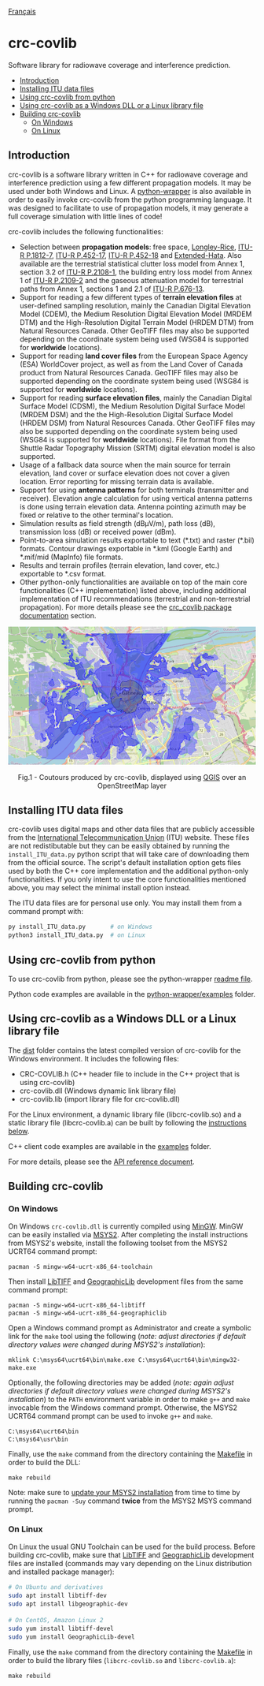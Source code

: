 [Français](./README_FR.md)

# crc-covlib
Software library for radiowave coverage and interference prediction.

- [Introduction](#introduction)
- [Installing ITU data files](#installing-itu-data-files)
- [Using crc-covlib from python](#using-crc-covlib-from-python)
- [Using crc-covlib as a Windows DLL or a Linux library file](#using-crc-covlib-as-a-windows-dll-or-a-linux-library-file)
- [Building crc-covlib](#building-crc-covlib)
  - [On Windows](#on-windows)
  - [On Linux](#on-linux)


## Introduction

crc-covlib is a software library written in C++ for radiowave coverage and interference prediction using a few different propagation models. It may be used under both Windows and Linux. A [python-wrapper](./python-wrapper/) is also available in order to easily invoke crc-covlib from the python programming language. It was designed to facilitate to use of propagation models, it may generate a full coverage simulation with little lines of code! 

crc-covlib includes the following functionalities:
* Selection between **propagation models**:  free space, [Longley-Rice](https://its.ntia.gov/research-topics/radio-propagation-software/itm/itm.aspx), [ITU-R P.1812-7](https://www.itu.int/rec/R-REC-P.1812/en), [ITU-R P.452-17](https://www.itu.int/rec/R-REC-P.452/en), [ITU-R P.452-18](https://www.itu.int/rec/R-REC-P.452/en) and [Extended-Hata](https://its.ntia.gov/about-its/archive/2017/its-open-sources-the-extended-hata-urban-propagation-model.aspx). Also available are the terrestrial statistical clutter loss model from Annex 1, section 3.2 of [ITU-R P.2108-1](https://www.itu.int/rec/R-REC-P.2108/en), the building entry loss model from Annex 1 of [ITU-R P.2109-2](https://www.itu.int/rec/R-REC-P.2109/en) and the gaseous attenuation model for terrestrial paths from Annex 1, sections 1 and 2.1 of [ITU-R P.676-13](https://www.itu.int/rec/R-REC-P.676-13-202208-I/en).
* Support for reading a few different types of **terrain elevation files** at user-defined sampling resolution, mainly the Canadian Digital Elevation Model (CDEM), the Medium Resolution Digital Elevation Model (MRDEM DTM) and the High-Resolution Digital Terrain Model (HRDEM DTM) from Natural Resources Canada. Other GeoTIFF files may also be supported depending on the coordinate system being used (WSG84 is supported for **worldwide** locations).
* Support for reading **land cover files** from the European Space Agency (ESA) WorldCover project, as well as from the Land Cover of Canada product from Natural Resources Canada. GeoTIFF files may also be supported depending on the coordinate system being used (WSG84 is supported for **worldwide** locations).
* Support for reading **surface elevation files**, mainly the Canadian Digital Surface Model (CDSM), the Medium Resolution Digital Surface Model (MRDEM DSM) and the the High-Resolution Digital Surface Model (HRDEM DSM) from Natural Resources Canada. Other GeoTIFF files may also be supported depending on the coordinate system being used (WSG84 is supported for **worldwide** locations). File format from the Shuttle Radar Topography Mission (SRTM) digital elevation model is also supported.
* Usage of a fallback data source when the main source for terrain elevation, land cover or surface elevation does not cover a given location. Error reporting for missing terrain data is available.
* Support for using **antenna patterns** for both terminals (transmitter and receiver). Elevation angle calculation for using vertical antenna patterns is done using terrain elevation data. Antenna pointing azimuth may be fixed or relative to the other terminal's location.
* Simulation results as field strength (dBµV/m), path loss (dB), transmission loss (dB) or received power (dBm).
* Point-to-area simulation results exportable to text (\*.txt) and raster (\*.bil) formats. Contour drawings exportable in *.kml (Google Earth) and *.mif/mid (MapInfo) file formats.
* Results and terrain profiles (terrain elevation, land cover, etc.) exportable to *.csv format.
* Other python-only functionalities are available on top of the main core functionalities (C++ implementation) listed above, including additional implementation of ITU recommendations (terrestrial and non-terrestrial propagation). For more details please see the [crc_covlib package documentation](./python-wrapper/README.md#crc_covlib-package-documentation) section.

<p align = "center">
<img src="coverage_example.png" alt="drawing" width="700"/>
</p>
<p align = "center">
Fig.1 - Coutours produced by crc-covlib, displayed using <a href="https://qgis.org/en/site/">QGIS</a> over an OpenStreetMap layer
</p>


## Installing ITU data files

crc-covlib uses digital maps and other data files that are publicly accessible from the [International Telecommunication Union](https://www.itu.int/en/Pages/default.aspx) (ITU) website. These files are not redistibutable but they can be easily obtained by running the `install_ITU_data.py` python script that will take care of downloading them from the official source. The script's default installation option gets files used by both the C++ core implementation and the additional python-only functionalities. If you only intent to use the core functionalities mentioned above, you may select the minimal install option instead. 

The ITU data files are for personal use only. You may install them from a command prompt with:
```bash
py install_ITU_data.py       # on Windows
python3 install_ITU_data.py  # on Linux
```


## Using crc-covlib from python

To use crc-covlib from python, please see the python-wrapper [readme file](./python-wrapper/README.md).

Python code examples are available in the [python-wrapper/examples](./python-wrapper/examples/) folder.


## Using crc-covlib as a Windows DLL or a Linux library file

The [dist](./dist/) folder contains the latest compiled version of crc-covlib for the Windows environment. It includes the following files:

* CRC-COVLIB.h (C++ header file to include in the C++ project that is using crc-covlib)
* crc-covlib.dll (Windows dynamic link library file)
* crc-covlib.lib (import library file for crc-covlib.dll)

For the Linux environment, a dynamic library file (libcrc-covlib.so) and a static library file (libcrc-covlib.a) can be built by following the [instructions below](#on-linux).

C++ client code examples are available in the [examples](./examples/) folder.

For more details, please see the [API reference document](./docs/CRC-COVLIB%20API%20Reference.pdf).

## Building crc-covlib

### On Windows

On Windows `crc-covlib.dll` is currently compiled using [MinGW](https://www.mingw-w64.org/). MinGW can be easily installed via [MSYS2](https://www.msys2.org/). After completing the install instructions from MSYS2's website, install the following toolset from the MSYS2 UCRT64 command prompt:
```
pacman -S mingw-w64-ucrt-x86_64-toolchain
```
Then install [LibTIFF](http://libtiff.maptools.org/) and [GeographicLib](https://geographiclib.sourceforge.io/) development files from the same command prompt:
```
pacman -S mingw-w64-ucrt-x86_64-libtiff
pacman -S mingw-w64-ucrt-x86_64-geographiclib
```

Open a Windows command prompt as Administrator and create a symbolic link for the `make` tool using the following (_note: adjust directories if default directory values were changed during MSYS2's installation_):
```
mklink C:\msys64\ucrt64\bin\make.exe C:\msys64\ucrt64\bin\mingw32-make.exe
```

Optionally, the following directories may be added (_note: again adjust directories if default directory values were changed during MSYS2's installation_) to the `PATH` environment variable in order to make `g++` and `make` invocable from the Windows command prompt. Otherwise, the MSYS2 UCRT64 command prompt can be used to invoke `g++` and `make`.
```
C:\msys64\ucrt64\bin
C:\msys64\usr\bin
```
Finally, use the `make` command from the directory containing the [Makefile](./Makefile) in order to build the DLL:
```
make rebuild
```

Note: make sure to [update your MSYS2 installation](https://www.msys2.org/docs/updating/) from time to time by running the  `pacman -Suy` command **twice** from the MSYS2 MSYS command prompt.

### On Linux

On Linux the usual GNU Toolchain can be used for the build process. Before building crc-covlib, make sure that [LibTIFF](http://libtiff.maptools.org/) and [GeographicLib](https://geographiclib.sourceforge.io/) development files are installed (commands may vary depending on the Linux distribution and installed package manager):
```bash
# On Ubuntu and derivatives
sudo apt install libtiff-dev
sudo apt install libgeographic-dev

# On CentOS, Amazon Linux 2
sudo yum install libtiff-devel
sudo yum install GeographicLib-devel
```

Finally, use the `make` command from the directory containing the [Makefile](./Makefile) in order to build the library files (`libcrc-covlib.so` and `libcrc-covlib.a`):
```
make rebuild
```
